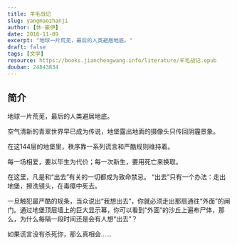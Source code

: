 ```yaml
---
title: 羊毛战记
slug: yangmaozhanji
author: [休·豪伊]
date: 2016-11-09
excerpt: "地球一片荒芜，最后的人类避居地底。"
draft: false
tags: [文学]
resource: https://books.jianchengwang.info/literature/羊毛战记.epub
douban: 24843834
---
```


## 简介

地球一片荒芜，最后的人类避居地底。

空气清新的青翠世界早已成为传说，地堡露出地面的摄像头只传回阴霾景象。

在这144层的地堡里，秩序靠一系列谎言和严酷规则维持着。

每一场相爱，要以毕生为代价；每一次新生，要用死亡来换取。

在这里，凡是和“出去”有关的一切都成为致命禁忌。 “出去”只有一个办法：走出地堡，擦洗镜头，在毒瘴中死去。

一旦触犯最严酷的规条，当众说出“我想出去”，你就必须走出那扇通往“外面”的闸门。通过地堡顶层墙上的巨大显示幕，你可以看到“外面”的沙丘上遍布尸体，那么，为什么每隔一段时间还是会有人想“出去”？

如果谎言没有杀死你，那么真相会……
